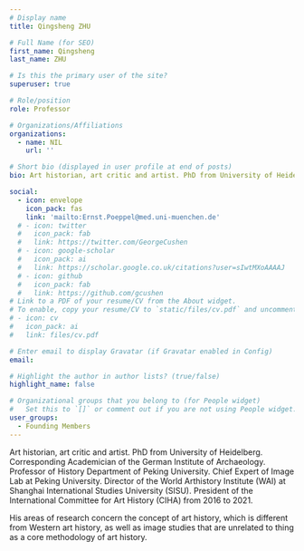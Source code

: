 ```yaml
---
# Display name
title: Qingsheng ZHU

# Full Name (for SEO)
first_name: Qingsheng
last_name: ZHU

# Is this the primary user of the site?
superuser: true

# Role/position
role: Professor

# Organizations/Affiliations
organizations:
  - name: NIL
    url: ''

# Short bio (displayed in user profile at end of posts)
bio: Art historian, art critic and artist. PhD from University of Heidelberg...

social:
  - icon: envelope
    icon_pack: fas
    link: 'mailto:Ernst.Poeppel@med.uni-muenchen.de'
  # - icon: twitter
  #   icon_pack: fab
  #   link: https://twitter.com/GeorgeCushen
  # - icon: google-scholar
  #   icon_pack: ai
  #   link: https://scholar.google.co.uk/citations?user=sIwtMXoAAAAJ
  # - icon: github
  #   icon_pack: fab
  #   link: https://github.com/gcushen
# Link to a PDF of your resume/CV from the About widget.
# To enable, copy your resume/CV to `static/files/cv.pdf` and uncomment the lines below.
# - icon: cv
#   icon_pack: ai
#   link: files/cv.pdf

# Enter email to display Gravatar (if Gravatar enabled in Config)
email: 

# Highlight the author in author lists? (true/false)
highlight_name: false

# Organizational groups that you belong to (for People widget)
#   Set this to `[]` or comment out if you are not using People widget.
user_groups:
  - Founding Members
---
```


Art historian, art critic and artist. PhD from University of Heidelberg. Corresponding Academician of the German Institute of Archaeology. Professor of History Department of Peking University. Chief Expert of Image Lab at Peking University. Director of the World Arthistory Institute (WAI) at Shanghai International Studies University (SISU). President of the International Committee for Art History (CIHA) from 2016 to 2021.

His areas of research concern the concept of art history, which is different from Western art history, as well as image studies that are unrelated to thing as a core methodology of art history.
